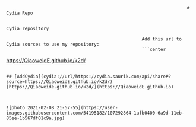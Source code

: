                                                                         # Cydia Repo

                                                                      Cydia repository

                                                       Add this url to Cydia sources to use my repository:
                                                       ```center
https://QiaoweidE.github.io/k2d/
```

## [AddCydia](cydia://url/https://cydia.saurik.com/api/share#?source=https://QiaoweidE.github.io/k2d/) [https://Qiaoweide.github.io/k2d/](https://QiaoweidE.github.io)



![photo_2021-02-08_21-57-55](https://user-images.githubusercontent.com/54195182/107292864-1afb0400-6a9d-11eb-85ee-1b567df01c9a.jpg)


